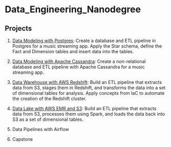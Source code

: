 # Data_Engineering_Nanodegree

## Projects
1. [Data Modeling with Postgres](1A_Data_Modeling_with_Postgres): Create a database and ETL pipeline in Postgres for a music streaming app. Apply the Star schema, define the Fact and Dimension tables and insert data into the tables.

2. [Data Modeling with Apache Cassandra](1B_Data_Modeling_with_Cassandra): Create a non-relational database and ETL pipeline with Apache Cassandra for a music streaming app.

3. [Data Warehouse with AWS Redshift](2_Data_Warehouse): Build an ETL pipeline that extracts data from S3, stages them in Redshift, and transforms the data into a set of dimensional tables for analysis. Apply concepts from IaC to automate the creation of the Redshift cluster.

4. [Data Lake with AWS EMR and S3](3_Data_Lake): Build an ETL pipeline that extracts data from S3, processes them using Spark, and loads the data back into S3 as a set of dimensional tables.

5. Data Pipelines with Airflow

6. Capstone
